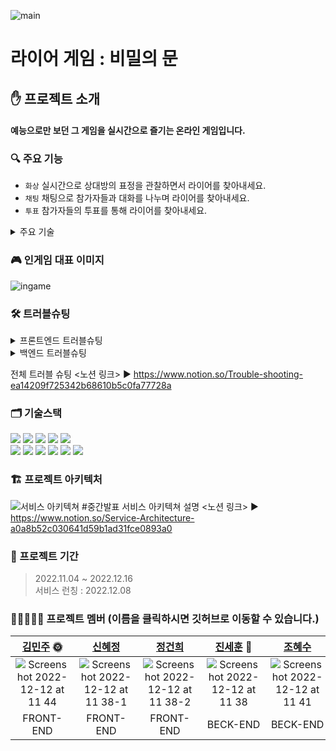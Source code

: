 ![main](https://user-images.githubusercontent.com/112993031/206946851-50dbdda6-2219-4e47-bcad-67d188ad3007.png)

# 라이어 게임 : 비밀의 문

## ✋ 프로젝트 소개
#### 예능으로만 보던 그 게임을 실시간으로 즐기는 온라인 게임입니다.

### 🔍 주요 기능
- `화상` 실시간으로 상대방의 표정을 관찰하면서 라이어를 찾아내세요.
- `채팅` 채팅으로 참가자들과 대화를 나누며 라이어를 찾아내세요.
- `투표` 참가자들의 투표를 통해 라이어를 찾아내세요.

<details>
<summary>주요 기술</summary>

  #### OpenVidu
  - MCU 방식은 WebRTC를 사용하는 이유인 실시간성이 저해되고  
  비디오, 오디오와 같은 미디어 자원을 사용하는 데에 있어 비용이 많이 든다는 단점이 있습니다.  
  Mesh 방식은 클라이언트끼리 직접적으로 연결되어 클라이언트의 과부하가 급격하게 증가합니다.  
  따라서, 다대다 WebRTC 연결방식 중 클라이언트의 부하가 적은 SFU 방식 선택하였고,  
  SFU연결에 필요한 미디어 서버 구축에 필요한 리소스를 절약해주는 open-vidu 라이브러리 이용하였습니다.
  #### SockJS/StompJS
  - Websocket 으로 헤더 전송이 어려워 보안된 인증처리 구현이 어렵다. 반면 Stomp는 메세지 헤더를 통해  
  인증 처리를 구현하기 용이하며, pub/sub 구조의 Websocket기반 프로토콜로 메세지 발행 시 엔드포인트를  
  별도로 분리하여 관리하기 용이하여 선택하였다.
  #### CI/CD
  - 자동 배포 방식 중 ‘Amazon AWS S3/Git Action’과 ‘Amazon AWS Amplify’ 두 가지 방법을 고려하였고,  
  Open-vidu의 경우 https 프로토콜 사용이 필수 적인데 ‘Amazon S3/Git Action’ 방식은 http 프로토콜 배포를  
  지원하지 않아 ‘Amazon AWS Amplify’ 배포 방식을 사용하게 되었다.

</details>

### 🎮 인게임 대표 이미지
![ingame](https://user-images.githubusercontent.com/112993031/206951497-8d6f778b-335b-4889-8214-addb59ec86a0.png)

### 🛠️ 트러블슈팅
<details>
<summary>프론트엔드 트러블슈팅</summary>

  #### OpenVidu
  - ⛔️ 문제  
  다른 브라우저에서 카메라를 사용 중인 경우 Open-vidu 서버에 접속에 실패하는데, 이 때 나타나는  
  오류코드가 Open-vidu logger. 즉, 라이브러리 내에서 발생한 코드여서 분기점을 잡기가 어려웠습니다.
  - ✅ 해결  
  `navigator.mediaDevices.getUserMedia` 함수를 통해 내가 원하는 곳에 분기점을 추가로 잡을 수 있을  
  것으로 판단했고 open-vidu 접속보다 보다 앞선 GameRoom useEffect에서 미리 분기점을 잡아 예외처리 했습니다.

</details>
<details>
<summary>백엔드 트러블슈팅</summary>

  #### QueryDSL
  - ⛔️ 문제  
  쿼리문 작성 후 실행 시, Update문과 같은 bulk연산을 자주 실행할 때 정상적으로 영속성 컨텍스트에  
  반영이 되지 않아 이전 데이터가 그대로 남아있는 상태로 보여지는 이슈가 잦았습니다..
  - ✅ 해결  
  이전에는 무조건 flush()와 같은 명령어를 무분별하게 사용하여 제대로 데이터가 반영이 되지 않았다면,  
  이번에는 api가 정상적으로 실행이 되고 메소드 내부 마지막 부분에 기입하여 한번에 반영될 수 있도록 수정했습니다.

</details>

전체 트러블 슈팅 <노션 링크> ▶ https://www.notion.so/Trouble-shooting-ea14209f725342b68610b5c0fa77728a

### 🗂️ 기술스택
<img src="https://img.shields.io/badge/HTML-E34F26?style=for-the-badge&logo=HTML5&logoColor=white"/> <img src="https://img.shields.io/badge/Sass-CC6699?style=for-the-badge&logo=Sass&logoColor=white"/> <img src="https://img.shields.io/badge/JavaScript-F7DF1E?style=for-the-badge&logo=JavaScript&logoColor=black"/> <img src="https://img.shields.io/badge/React-61DAFB?style=for-the-badge&logo=React&logoColor=black"/> <img src="https://img.shields.io/badge/Redux Toolkit-764ABC?style=for-the-badge&logo=Redux&logoColor=white"/> <br> <img src="https://img.shields.io/badge/Axios-5A29E4?style=for-the-badge&logo=Axios&logoColor=white"/> <img src="https://img.shields.io/badge/MUI-007FFF?style=for-the-badge&logo=MUI&logoColor=white"/> <img src="https://img.shields.io/badge/WebRTC-333333?style=for-the-badge&logo=WebRTC&logoColor=white"/> <img src="https://img.shields.io/badge/openVidu-06d362?style=for-the-badge&logo=oepnVidu&logoColor=white"/> <img src="https://img.shields.io/badge/sockjs-333333?style=for-the-badge&logo=sockjs&logoColor=white"/> <img src="https://img.shields.io/badge/stomp-333333?style=for-the-badge&logo=stomp&logoColor=white"/>


### 🏗️ 프로젝트 아키텍처
![서비스 아키텍쳐 #중간발표](https://user-images.githubusercontent.com/112993031/204065939-8d25f487-30cb-43d0-ab3a-1a663ccf8335.png)
서비스 아키텍쳐 설명 <노션 링크> ▶ https://www.notion.so/Service-Architecture-a0a8b52c030641d59b1ad31fce0893a0

### 📆 프로젝트 기간

> 2022.11.04 ~ 2022.12.16  
> 서비스 런칭 : 2022.12.08  

### 🙋🏻‍♀️🙋🏻 프로젝트 멤버 (이름을 클릭하시면 깃허브로 이동할 수 있습니다.)

|[김민주](https://github.com/roses16-dev) 🌞|[신혜정](https://github.com/cherrydding)|[정건희](https://github.com/keepfall)|[진세훈](https://github.com/JayEsEichi) 🌝|[조혜수](https://github.com/antcho1024)|박성빈|
|:---:|:---:|:---:|:---:|:---:|:---:|
|![Screenshot 2022-12-12 at 11 44](https://user-images.githubusercontent.com/112993031/206950033-8610fec1-2a85-46d8-9283-a18e110e32c2.png)|![Screenshot 2022-12-12 at 11 38-1](https://user-images.githubusercontent.com/112993031/206950056-e90ba3e7-d3e7-40f2-9cb4-ff7a0d77c939.png)|![Screenshot 2022-12-12 at 11 38-2](https://user-images.githubusercontent.com/112993031/206950052-99318217-626e-4f68-8815-e1f5e1f316e5.png)|![Screenshot 2022-12-12 at 11 38](https://user-images.githubusercontent.com/112993031/206950045-de2696fd-ccae-4431-8ac9-26b724727c56.png)|![Screenshot 2022-12-12 at 11 41](https://user-images.githubusercontent.com/112993031/206950040-b38b2b2d-5da1-4ad9-9e6a-f31658635e17.png)|![Screenshot 2022-12-12 at 11 38-1](https://user-images.githubusercontent.com/112993031/206950056-e90ba3e7-d3e7-40f2-9cb4-ff7a0d77c939.png)|
|FRONT-END|FRONT-END|FRONT-END|BECK-END|BECK-END|DESIGN|
